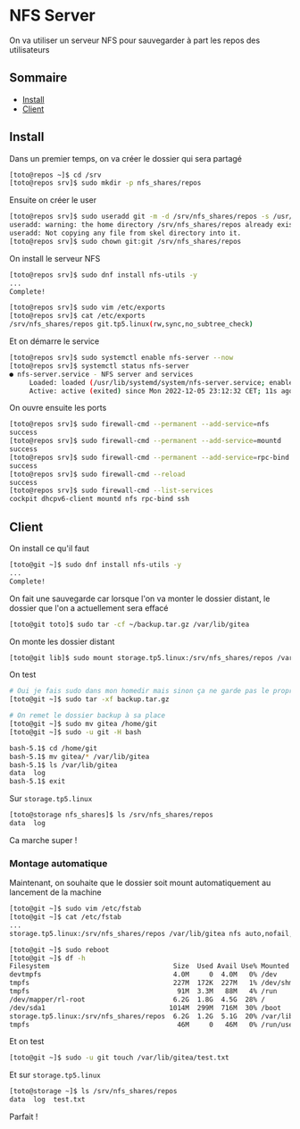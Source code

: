 # NFS Server

On va utiliser un serveur NFS pour sauvegarder à part les repos des utilisateurs

## Sommaire

- [Install](#install)
- [Client](#client)

## Install

Dans un premier temps, on va créer le dossier qui sera partagé

```sh
[toto@repos ~]$ cd /srv
[toto@repos srv]$ sudo mkdir -p nfs_shares/repos
```

Ensuite on créer le user

```sh
[toto@repos srv]$ sudo useradd git -m -d /srv/nfs_shares/repos -s /usr/bin/login
useradd: warning: the home directory /srv/nfs_shares/repos already exists.
useradd: Not copying any file from skel directory into it.
[toto@repos srv]$ sudo chown git:git /srv/nfs_shares/repos
```

On install le serveur NFS

```sh
[toto@repos srv]$ sudo dnf install nfs-utils -y
...
Complete!

[toto@repos srv]$ sudo vim /etc/exports
[toto@repos srv]$ cat /etc/exports
/srv/nfs_shares/repos git.tp5.linux(rw,sync,no_subtree_check)
```

Et on démarre le service

```sh
[toto@repos srv]$ sudo systemctl enable nfs-server --now
[toto@repos srv]$ systemctl status nfs-server
● nfs-server.service - NFS server and services
     Loaded: loaded (/usr/lib/systemd/system/nfs-server.service; enabled; vendor preset: disabled)
     Active: active (exited) since Mon 2022-12-05 23:12:32 CET; 11s ago
```

On ouvre ensuite les ports

```sh
[toto@repos srv]$ sudo firewall-cmd --permanent --add-service=nfs
success
[toto@repos srv]$ sudo firewall-cmd --permanent --add-service=mountd
success
[toto@repos srv]$ sudo firewall-cmd --permanent --add-service=rpc-bind
success
[toto@repos srv]$ sudo firewall-cmd --reload
success
[toto@repos srv]$ sudo firewall-cmd --list-services
cockpit dhcpv6-client mountd nfs rpc-bind ssh
```

## Client

On install ce qu'il faut

```sh
[toto@git ~]$ sudo dnf install nfs-utils -y
...
Complete!
```

On fait une sauvegarde car lorsque l'on va monter le dossier distant, le dossier que l'on a actuellement sera effacé

```sh
[toto@git toto]$ sudo tar -cf ~/backup.tar.gz /var/lib/gitea
```

On monte les dossier distant

```sh
[toto@git lib]$ sudo mount storage.tp5.linux:/srv/nfs_shares/repos /var/lib/gitea
```

On test

```sh
# Oui je fais sudo dans mon homedir mais sinon ça ne garde pas le propriétaire initial du dossier dans le tar
[toto@git ~]$ sudo tar -xf backup.tar.gz

# On remet le dossier backup à sa place
[toto@git ~]$ sudo mv gitea /home/git
[toto@git ~]$ sudo -u git -H bash

bash-5.1$ cd /home/git
bash-5.1$ mv gitea/* /var/lib/gitea
bash-5.1$ ls /var/lib/gitea
data  log
bash-5.1$ exit
```

Sur `storage.tp5.linux`

```sh
[toto@storage nfs_shares]$ ls /srv/nfs_shares/repos
data  log
```

Ca marche super !

### Montage automatique

Maintenant, on souhaite que le dossier soit mount automatiquement au lancement de la machine

```sh
[toto@git ~]$ sudo vim /etc/fstab
[toto@git ~]$ cat /etc/fstab
...
storage.tp5.linux:/srv/nfs_shares/repos /var/lib/gitea nfs auto,nofail,noatime,nolock,intr,tcp,actimeo=1800 0 0

[toto@git ~]$ sudo reboot
[toto@git ~]$ df -h
Filesystem                               Size  Used Avail Use% Mounted on
devtmpfs                                 4.0M     0  4.0M   0% /dev
tmpfs                                    227M  172K  227M   1% /dev/shm
tmpfs                                     91M  3.3M   88M   4% /run
/dev/mapper/rl-root                      6.2G  1.8G  4.5G  28% /
/dev/sda1                               1014M  299M  716M  30% /boot
storage.tp5.linux:/srv/nfs_shares/repos  6.2G  1.2G  5.1G  20% /var/lib/gitea
tmpfs                                     46M     0   46M   0% /run/user/1000
```

Et on test

```sh
[toto@git ~]$ sudo -u git touch /var/lib/gitea/test.txt
```

Et sur `storage.tp5.linux`

```sh
[toto@storage ~]$ ls /srv/nfs_shares/repos
data  log  test.txt
```

Parfait !
